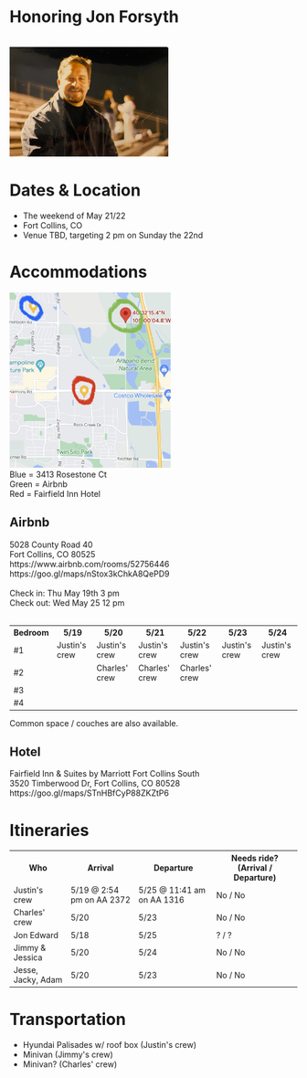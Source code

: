 <div class="content">
    <h1>Honoring Jon Forsyth</h1>
    <br>
    <img src="dad.jpg" alt="Dad" width="278" height="192" />
    <br>
    <h1>Dates & Location</h1>
    <ul>
      <li>The weekend of May 21/22</li>
      <li>Fort Collins, CO</li>
      <li>Venue TBD, targeting 2 pm on Sunday the 22nd</li>
    </ul>
    <h1>Accommodations</h1>
    <img src="locations.jpg" alt="Locations" width="282" height="307"/> <br>
    Blue = 3413 Rosestone Ct<br>
    Green = Airbnb<br>
    Red = Fairfield Inn Hotel
    <h2>Airbnb</h2>
    5028 County Road 40 <br>
    Fort Collins, CO 80525 <br>
    https://www.airbnb.com/rooms/52756446 <br>
    https://goo.gl/maps/nStox3kChkA8QePD9 <br><br>
    Check in: Thu May 19th 3 pm <br>
    Check out: Wed May 25 12 pm <br><br>
    <table>
      <tr>
        <th>Bedroom</th>
        <th>5/19</th>
        <th>5/20</th>
        <th>5/21</th>
        <th>5/22</th>
        <th>5/23</th>
        <th>5/24</th>
      </tr>
      <tr>
        <td>#1</td>
        <td>Justin's crew</td>
        <td>Justin's crew</td>
        <td>Justin's crew</td>
        <td>Justin's crew</td>
        <td>Justin's crew</td>
        <td>Justin's crew</td>
      </tr>
      <tr>
        <td>#2</td>
        <td></td>
        <td>Charles' crew</td>
        <td>Charles' crew</td>
        <td>Charles' crew</td>
        <td></td>
        <td></td>
      </tr>
      <tr>
        <td>#3</td>
        <td></td>
        <td></td>
        <td></td>
        <td></td>
        <td></td>
        <td></td>
      </tr>
      <tr>
        <td>#4</td>
        <td></td>
        <td></td>
        <td></td>
        <td></td>
        <td></td>
        <td></td>
      </tr>
    </table>
    Common space / couches are also available.
    <h2>Hotel</h2>
    <p>Fairfield Inn & Suites by Marriott Fort Collins South <br>
    3520 Timberwood Dr, Fort Collins, CO 80528 <br>
    https://goo.gl/maps/STnHBfCyP88ZKZtP6
    </p>
    <h1>Itineraries</h1>
    <table>
      <tr>
        <th>Who</th>
        <th>Arrival</th>
        <th>Departure</th>
        <th>Needs ride? (Arrival / Departure)</th>
      </tr>
      <tr>
        <td>Justin's crew</td>
        <td>5/19 @ 2:54 pm on AA 2372</td>
        <td>5/25 @ 11:41 am on AA 1316</td>
        <td>No / No</td>
      </tr>
      <tr>
        <td>Charles' crew</td>
        <td>5/20</td>
        <td>5/23</td>
        <td>No / No</td>
      </tr>
      <tr>
        <td>Jon Edward</td>
        <td>5/18</td>
        <td>5/25</td>
        <td>? / ?</td>
      </tr>
      <tr>
        <td>Jimmy & Jessica</td>
        <td>5/20</td>
        <td>5/24</td>
        <td>No / No</td>
      </tr>
        <tr>
        <td>Jesse, Jacky, Adam</td>
        <td>5/20</td>
        <td>5/23</td>
        <td>No / No</td>
      </tr>
    </table>
    <h1>Transportation</h1>
    <ul>
        <li>Hyundai Palisades w/ roof box (Justin's crew)</li>
        <li>Minivan (Jimmy's crew)</li>
        <li>Minivan? (Charles' crew)</li>
    <ul>
</div>
